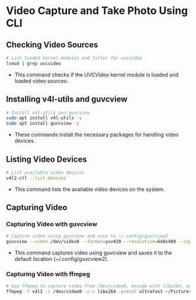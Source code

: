 # Video Capture and Take Photo Using CLI

## Checking Video Sources

```bash
# List loaded kernel modules and filter for uvcvideo
lsmod | grep uvcvideo
```

- This command checks if the UVCVideo kernel module is loaded and loaded video sources.

## Installing v4l-utils and guvcview

```bash
# Install v4l-utils and guvcview
sudo apt install v4l-utils -y
sudo apt install guvcview -y
```

- These commands install the necessary packages for handling video devices.

## Listing Video Devices

```bash
# List available video devices
v4l2-ctl --list-devices
```

- This command lists the available video devices on the system.

## Capturing Video

### Capturing Video with guvcview

```bash
# Capture video using guvcview and save to ~/.config/guvcview2
guvcview --video /dev/video0 --format=yuv420 --resolution=640x480 --capture=read
```

- This command captures video using guvcview and saves it to the default location (~/.config/guvcview2).

### Capturing Video with ffmpeg

```bash
# Use ffmpeg to capture video from /dev/video0, encode with libx264, and save to ~/Pictures/output.mp4
ffmpeg -f v4l2 -i /dev/video0 -c:v libx264 -preset ultrafast ~/Pictures/output.mp4
```
